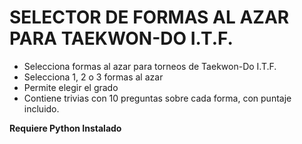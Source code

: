 # SELECTOR DE FORMAS AL AZAR PARA TAEKWON-DO I.T.F.

- Selecciona formas al azar para torneos de Taekwon-Do I.T.F.
- Selecciona 1, 2 o 3 formas al azar 
- Permite elegir el grado
- Contiene trivias con 10 preguntas sobre cada forma, con puntaje incluido.

**Requiere Python Instalado**


